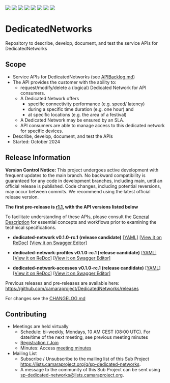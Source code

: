 
<a href="https://github.com/camaraproject/DedicatedNetworks/commits/" title="Last Commit"><img src="https://img.shields.io/github/last-commit/camaraproject/DedicatedNetworks?style=plastic"></a>
<a href="https://github.com/camaraproject/DedicatedNetworks/issues" title="Open Issues"><img src="https://img.shields.io/github/issues/camaraproject/DedicatedNetworks?style=plastic"></a>
<a href="https://github.com/camaraproject/DedicatedNetworks/pulls" title="Open Pull Requests"><img src="https://img.shields.io/github/issues-pr/camaraproject/DedicatedNetworks?style=plastic"></a>
<a href="https://github.com/camaraproject/DedicatedNetworks/graphs/contributors" title="Contributors"><img src="https://img.shields.io/github/contributors/camaraproject/DedicatedNetworks?style=plastic"></a>
<a href="https://github.com/camaraproject/DedicatedNetworks" title="Repo Size"><img src="https://img.shields.io/github/repo-size/camaraproject/DedicatedNetworks?style=plastic"></a>
<a href="https://github.com/camaraproject/DedicatedNetworks/blob/main/LICENSE" title="License"><img src="https://img.shields.io/badge/License-Apache%202.0-green.svg?style=plastic"></a>
<a href="https://github.com/camaraproject/DedicatedNetworks/releases/latest" title="Latest Release"><img src="https://img.shields.io/github/release/camaraproject/DedicatedNetworks?style=plastic"></a>
<a href="https://github.com/camaraproject/Governance/blob/main/ProjectStructureAndRoles.md" title="Sandbox API Repository"><img src="https://img.shields.io/badge/Sandbox%20API%20Repository-yellow?style=plastic"></a>

# DedicatedNetworks

Repository to describe, develop, document, and test the service APIs for DedicatedNetworks

## Scope

* Service APIs for DedicatedNetworks (see [APIBacklog.md](https://github.com/camaraproject/APIBacklog/blob/main/documentation/APIbacklog.md))
* The API provides the customer with the ability to:
  * request/modify/delete a (logical) Dedicated Network for API consumers.
  * A Dedicated Network offers
    * specific connectivity performance (e.g. speed/ latency)
    * during a specific time duration (e.g. one hour) and
    * at specific locations (e.g. the area of a festival)
  * A Dedicated Network may be ensured by an SLA.
  * API consumers are able to manage access to this dedicated network for specific devices.
* Describe, develop, document, and test the APIs
* Started: October 2024

## Release Information

**Version Control Notice:** This project undergoes active development with frequent updates to the main branch. No backward compatibility is guaranteed for any code in development branches, including main, until an official release is published. Code changes, including potential reversions, may occur between commits. We recommend using the latest official release version.



**The first pre-release is [r1.1](https://github.com/camaraproject/DedicatedNetworks/releases/tag/r1.1), with the API versions listed below**

To facilitate understanding of these APIs, please consult the [General Description](https://github.com/camaraproject/DedicatedNetworks/blob/r1.1/documentation/API_documentation/DedicatedNetworks_GeneralDescription.md) for essential concepts and workflows prior to examining the technical specifications.

* **dedicated-network v0.1.0-rc.1 (release candidate)**
  [[YAML]](https://github.com/camaraproject/DedicatedNetworks/blob/r1.1/code/API_definitions/dedicated-network.yaml)
  [[View it on ReDoc]](https://redocly.github.io/redoc/?url=https://raw.githubusercontent.com/camaraproject/DedicatedNetworks/r1.1/code/API_definitions/dedicated-network.yaml&nocors)
  [[View it on Swagger Editor]](https://camaraproject.github.io/swagger-ui/?url=https://raw.githubusercontent.com/camaraproject/DedicatedNetworks/r1.1/code/API_definitions/dedicated-network.yaml)

* **dedicated-network-profiles v0.1.0-rc.1 (release candidate)**
  [[YAML]](https://github.com/camaraproject/DedicatedNetworks/blob/r1.1/code/API_definitions/dedicated-network-profiles.yaml)
  [[View it on ReDoc]](https://redocly.github.io/redoc/?url=https://raw.githubusercontent.com/camaraproject/DedicatedNetworks/r1.1/code/API_definitions/dedicated-network-profiles.yaml&nocors)
  [[View it on Swagger Editor]](https://camaraproject.github.io/swagger-ui/?url=https://raw.githubusercontent.com/camaraproject/DedicatedNetworks/r1.1/code/API_definitions/dedicated-network-profiles.yaml)

* **dedicated-network-accesses v0.1.0-rc.1 (release candidate)**
  [[YAML]](https://github.com/camaraproject/DedicatedNetworks/blob/r1.1/code/API_definitions/dedicated-network-accesses.yaml)
  [[View it on ReDoc]](https://redocly.github.io/redoc/?url=https://raw.githubusercontent.com/camaraproject/DedicatedNetworks/r1.1/code/API_definitions/dedicated-network-accesses.yaml&nocors)
  [[View it on Swagger Editor]](https://camaraproject.github.io/swagger-ui/?url=https://raw.githubusercontent.com/camaraproject/DedicatedNetworks/r1.1/code/API_definitions/dedicated-network-accesses.yaml)

Previous releases and pre-releases are available here: https://github.com/camaraproject/DedicatedNetworks/releases

For changes see the [CHANGELOG.md](https://github.com/camaraproject/DedicatedNetworks/blob/main/CHANGELOG.md)

## Contributing
* Meetings are held virtually
    * Schedule: bi-weekly, Mondays, 10 AM CEST (08:00 UTC). For date/time of the next meeting, see previous meeting minutes
    * [Registration / Join](https://zoom-lfx.platform.linuxfoundation.org/meeting/94505909302?password=67b9a175-154f-4fe1-986d-0b825227a95b)
    * Minutes: Access [meeting minutes](https://lf-camaraproject.atlassian.net/l/cp/S3hQ1AFG)
* Mailing List
    * Subscribe / Unsubscribe to the mailing list of this Sub Project <https://lists.camaraproject.org/g/sp-dedicated-networks>.
    * A message to the community of this Sub Project can be sent using sp-dedicated-networks@lists.camaraproject.org.